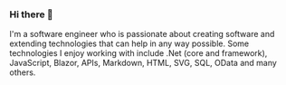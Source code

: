 ### Hi there 👋
I'm a software engineer who is passionate about creating software and extending technologies that can help in any way possible. Some technologies I enjoy working with include .Net (core and framework), JavaScript, Blazor, APIs, Markdown, HTML, SVG, SQL, OData and many others.

<!--
**renevdhoek/renevdhoek** is a ✨ _special_ ✨ repository because its `README.md` (this file) appears on your GitHub profile.

Here are some ideas to get you started:

- 🔭 I’m currently working on ...
- 🌱 I’m currently learning ...
- 👯 I’m looking to collaborate on ...
- 🤔 I’m looking for help with ...
- 💬 Ask me about ...
- 📫 How to reach me: ...
- 😄 Pronouns: ...
- ⚡ Fun fact: ...
-->
